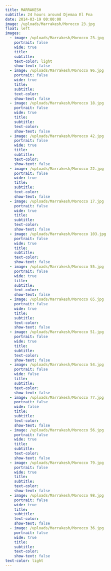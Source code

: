 ```yaml
---
title: MARRAKESH
subtitle: 24 hours around Djemaa El Fna
date: 2014-03-19 00:00:00
image: /uploads/Marrakesh/Morocco 23.jpg
float: left
images:
  - image: /uploads/Marrakesh/Morocco 23.jpg
    portrait: false
    wide: true
    title:
    subtitle:
    text-color: light
    show-text: false
  - image: /uploads/Marrakesh/Morocco 96.jpg
    portrait: false
    wide: true
    title:
    subtitle:
    text-color:
    show-text: false
  - image: /uploads/Marrakesh/Morocco 18.jpg
    portrait: false
    wide: true
    title:
    subtitle:
    text-color:
    show-text: false
  - image: /uploads/Marrakesh/Morocco 42.jpg
    portrait: false
    wide: true
    title:
    subtitle:
    text-color:
    show-text: false
  - image: /uploads/Marrakesh/Morocco 22.jpg
    portrait: false
    wide: true
    title:
    subtitle:
    text-color:
    show-text: false
  - image: /uploads/Marrakesh/Morocco 17.jpg
    portrait: false
    wide: true
    title:
    subtitle:
    text-color:
    show-text: false
  - image: /uploads/Marrakesh/Morocco 103.jpg
    portrait: false
    wide: true
    title:
    subtitle:
    text-color:
    show-text: false
  - image: /uploads/Marrakesh/Morocco 55.jpg
    portrait: false
    wide: true
    title:
    subtitle:
    text-color:
    show-text: false
  - image: /uploads/Marrakesh/Morocco 65.jpg
    portrait: false
    wide: true
    title:
    subtitle:
    text-color:
    show-text: false
  - image: /uploads/Marrakesh/Morocco 51.jpg
    portrait: false
    wide: true
    title:
    subtitle:
    text-color:
    show-text: false
  - image: /uploads/Marrakesh/Morocco 54.jpg
    portrait: false
    wide: false
    title:
    subtitle:
    text-color:
    show-text: false
  - image: /uploads/Marrakesh/Morocco 77.jpg
    portrait: false
    wide: false
    title:
    subtitle:
    text-color:
    show-text: false
  - image: /uploads/Marrakesh/Morocco 56.jpg
    portrait: false
    wide: true
    title:
    subtitle:
    text-color:
    show-text: false
  - image: /uploads/Marrakesh/Morocco 79.jpg
    portrait: false
    wide: true
    title:
    subtitle:
    text-color:
    show-text: false
  - image: /uploads/Marrakesh/Morocco 98.jpg
    portrait: false
    wide: true
    title:
    subtitle:
    text-color:
    show-text: false
  - image: /uploads/Marrakesh/Morocco 36.jpg
    portrait: false
    wide: true
    title:
    subtitle:
    text-color:
    show-text: false
text-color: light
---
```



